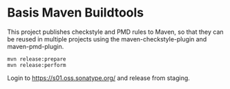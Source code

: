 # Basis Maven Buildtools #

This project publishes checkstyle and PMD rules to Maven, so that they
can be reused in multiple projects using the maven-checkstyle-plugin
and maven-pmd-plugin.


```
mvn release:prepare
mvn release:perform
```

Login to https://s01.oss.sonatype.org/ and release from staging.
